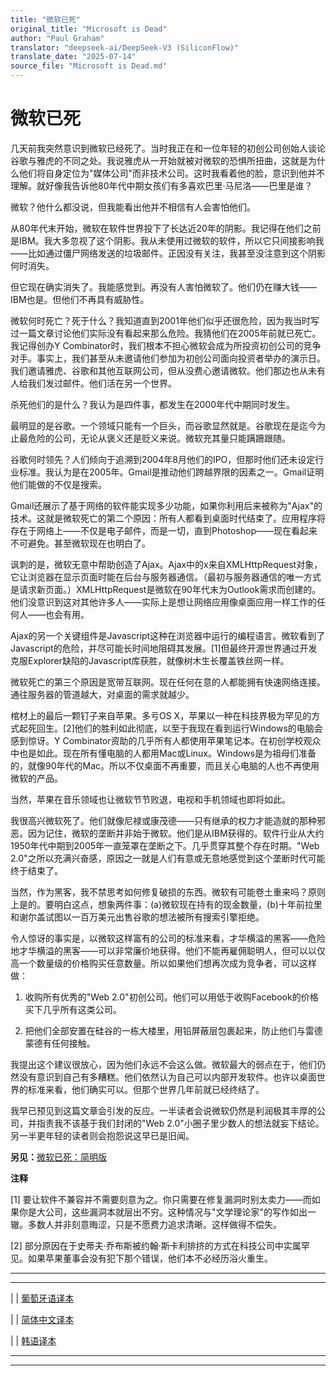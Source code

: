 ```yaml
---
title: "微软已死"
original_title: "Microsoft is Dead"
author: "Paul Graham"
translator: "deepseek-ai/DeepSeek-V3 (SiliconFlow)"
translate_date: "2025-07-14"
source_file: "Microsoft is Dead.md"
---
```


# 微软已死

几天前我突然意识到微软已经死了。当时我正在和一位年轻的初创公司创始人谈论谷歌与雅虎的不同之处。我说雅虎从一开始就被对微软的恐惧所扭曲，这就是为什么他们将自身定位为"媒体公司"而非技术公司。这时我看着他的脸，意识到他并不理解。就好像我告诉他80年代中期女孩们有多喜欢巴里·马尼洛——巴里是谁？

微软？他什么都没说，但我能看出他并不相信有人会害怕他们。

从80年代末开始，微软在软件世界投下了长达近20年的阴影。我记得在他们之前是IBM。我大多忽视了这个阴影。我从未使用过微软的软件，所以它只间接影响我——比如通过僵尸网络发送的垃圾邮件。正因没有关注，我甚至没注意到这个阴影何时消失。

但它现在确实消失了。我能感觉到。再没有人害怕微软了。他们仍在赚大钱——IBM也是。但他们不再具有威胁性。

微软何时死亡？死于什么？我知道直到2001年他们似乎还很危险，因为我当时写过一篇文章讨论他们实际没有看起来那么危险。我猜他们在2005年前就已死亡。我记得创办Y Combinator时，我们根本不担心微软会成为所投资初创公司的竞争对手。事实上，我们甚至从未邀请他们参加为初创公司面向投资者举办的演示日。我们邀请雅虎、谷歌和其他互联网公司，但从没费心邀请微软。他们那边也从未有人给我们发过邮件。他们活在另一个世界。

杀死他们的是什么？我认为是四件事，都发生在2000年代中期同时发生。

最明显的是谷歌。一个领域只能有一个巨头，而谷歌显然就是。谷歌现在是迄今为止最危险的公司，无论从褒义还是贬义来说。微软充其量只能蹒跚跟随。

谷歌何时领先？人们倾向于追溯到2004年8月他们的IPO，但那时他们还未设定行业标准。我认为是在2005年。Gmail是推动他们跨越界限的因素之一。Gmail证明他们能做的不仅是搜索。

Gmail还展示了基于网络的软件能实现多少功能，如果你利用后来被称为"Ajax"的技术。这就是微软死亡的第二个原因：所有人都看到桌面时代结束了。应用程序将存在于网络上——不仅是电子邮件，而是一切，直到Photoshop——现在看起来不可避免。甚至微软现在也明白了。

讽刺的是，微软无意中帮助创造了Ajax。Ajax中的x来自XMLHttpRequest对象，它让浏览器在显示页面时能在后台与服务器通信。（最初与服务器通信的唯一方式是请求新页面。）XMLHttpRequest是微软在90年代末为Outlook需求而创建的。他们没意识到这对其他许多人——实际上是想让网络应用像桌面应用一样工作的任何人——也会有用。

Ajax的另一个关键组件是Javascript这种在浏览器中运行的编程语言。微软看到了Javascript的危险，并尽可能长时间地阻碍其发展。[1]但最终开源世界通过开发克服Explorer缺陷的Javascript库获胜，就像树木生长覆盖铁丝网一样。

微软死亡的第三个原因是宽带互联网。现在任何在意的人都能拥有快速网络连接。通往服务器的管道越大，对桌面的需求就越少。

棺材上的最后一颗钉子来自苹果。多亏OS X，苹果以一种在科技界极为罕见的方式起死回生。[2]他们的胜利如此彻底，以至于我现在看到运行Windows的电脑会感到惊讶。Y Combinator资助的几乎所有人都使用苹果笔记本。在初创学校观众中也是如此。现在所有懂电脑的人都用Mac或Linux。Windows是为祖母们准备的，就像90年代的Mac。所以不仅桌面不再重要，而且关心电脑的人也不再使用微软的产品。

当然，苹果在音乐领域也让微软节节败退，电视和手机领域也即将如此。

我很高兴微软死了。他们就像尼禄或康茂德——只有继承的权力才能造就的那种邪恶。因为记住，微软的垄断并非始于微软。他们是从IBM获得的。软件行业从大约1950年代中期到2005年一直笼罩在垄断之下。几乎贯穿其整个存在时期。"Web 2.0"之所以充满兴奋感，原因之一就是人们有意或无意地感觉到这个垄断时代可能终于结束了。

当然，作为黑客，我不禁思考如何修复破损的东西。微软有可能卷土重来吗？原则上是的。要明白这点，想象两件事：(a)微软现在持有的现金数量，(b)十年前拉里和谢尔盖试图以一百万美元出售谷歌的想法被所有搜索引擎拒绝。

令人惊讶的事实是，以微软这样富有的公司的标准来看，才华横溢的黑客——危险地才华横溢的黑客——可以非常廉价地获得。他们不能再雇佣聪明人，但可以以仅高一个数量级的价格购买任意数量。所以如果他们想再次成为竞争者，可以这样做：

1. 收购所有优秀的"Web 2.0"初创公司。他们可以用低于收购Facebook的价格买下几乎所有这类公司。

2. 把他们全部安置在硅谷的一栋大楼里，用铅屏蔽层包裹起来，防止他们与雷德蒙德有任何接触。

我提出这个建议很放心，因为他们永远不会这么做。微软最大的弱点在于，他们仍然没有意识到自己有多糟糕。他们依然认为自己可以内部开发软件。也许以桌面世界的标准来看，他们确实可以。但那个世界几年前就已经终结了。

我早已预见到这篇文章会引发的反应。一半读者会说微软仍然是利润极其丰厚的公司，并指责我不该基于我们封闭的"Web 2.0"小圈子里少数人的想法就妄下结论。另一半更年轻的读者则会抱怨说这早已是旧闻。

**另见：**[微软已死：简明版](cliffsnotes.html)  

**注释**  

[1] 要让软件不兼容并不需要刻意为之。你只需要在修复漏洞时别太卖力——而如果你是大公司，这些漏洞本就层出不穷。这种情况与"文学理论家"的写作如出一辙。多数人并非刻意晦涩，只是不愿费力追求清晰。这样做得不偿失。  

[2] 部分原因在于史蒂夫·乔布斯被约翰·斯卡利排挤的方式在科技公司中实属罕见。如果苹果董事会没有犯下那个错误，他们本不必经历浴火重生。  

---  

---  
| | [葡萄牙语译本](http://www.dicas-l.com.br/zonadecombate/zonadecombate_20070417.php)  

| | [简体中文译本](http://flyingapplet.spaces.live.com/blog/cns!F682AFBD82F7E261!555.entry)  

| | [韩语译本](http://appledelhi.wordpress.com/2008/10/05/)  

* * *  

---
